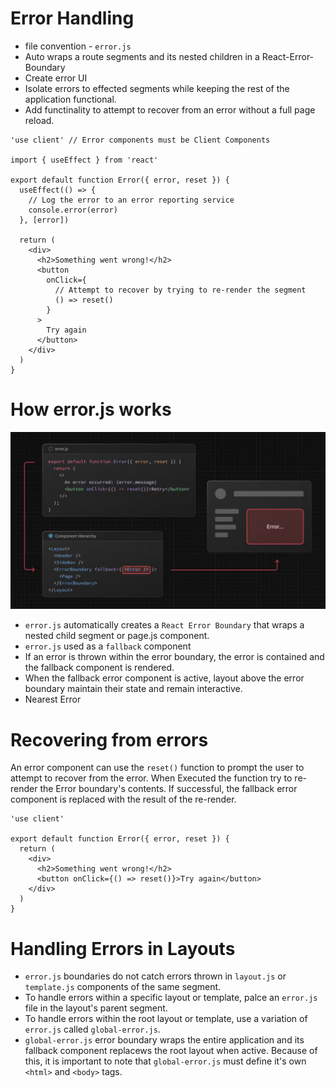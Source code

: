 # Error Handling

- file convention - `error.js`
- Auto wraps a route segments and its nested children in a React-Error-Boundary
- Create error UI
- Isolate errors to effected segments while keeping the rest of the application functional.
- Add functinality to attempt to recover from an error without a full page reload.

```
'use client' // Error components must be Client Components
 
import { useEffect } from 'react'
 
export default function Error({ error, reset }) {
  useEffect(() => {
    // Log the error to an error reporting service
    console.error(error)
  }, [error])
 
  return (
    <div>
      <h2>Something went wrong!</h2>
      <button
        onClick={
          // Attempt to recover by trying to re-render the segment
          () => reset()
        }
      >
        Try again
      </button>
    </div>
  )
}
```

# How error.js works

![alt text](../../images/image.png)

- `error.js` automatically creates a `React Error Boundary` that wraps a nested child segment or page.js component.
- `error.js` used as a `fallback` component
- If an error is thrown within the error boundary, the error is contained and the fallback component is rendered.
- When the fallback error component is active, layout above the error boundary maintain their state and remain interactive.
- Nearest Error

# Recovering from errors

An error component can use the `reset()` function to prompt the user to attempt to recover from the error. When Executed the function try to re-render the Error boundary's contents. If successful, the fallback error component is replaced with the result of the re-render. 

```
'use client'
 
export default function Error({ error, reset }) {
  return (
    <div>
      <h2>Something went wrong!</h2>
      <button onClick={() => reset()}>Try again</button>
    </div>
  )
}

```

# Handling Errors in Layouts

- `error.js` boundaries do not catch errors thrown in `layout.js` or `template.js` components of the same segment. 
- To handle errors within a specific layout or template, palce an `error.js` file in the layout's parent segment.
- To handle errors within the root layout or template, use a variation of `error.js` called `global-error.js`.
- `global-error.js` error boundary wraps the entire application and its fallback component replacews the root layout when active. Because of this, it is important to note that `global-error.js` must define it's own `<html>` and `<body>` tags.